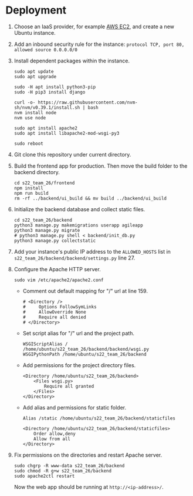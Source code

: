 # Deployment

1. Choose an IaaS provider, for example [AWS EC2](https://aws.amazon.com/ec2/), and create a new Ubuntu instance.

2. Add an inbound security rule for the instance: `protocol TCP, port 80, allowed source 0.0.0.0/0`

3. Install dependent packages within the instance.

   ```shell
   sudo apt update
   sudo apt upgrade
   
   sudo -H apt install python3-pip
   sudo -H pip3 install django
   
   curl -o- https://raw.githubusercontent.com/nvm-sh/nvm/v0.39.1/install.sh | bash
   nvm install node
   nvm use node
   
   sudo apt install apache2 
   sudo apt install libapache2-mod-wsgi-py3
   
   sudo reboot
   ```

4. Git clone this repository under current directory.

5. Build the frontend app for production. Then move the build folder to the backend directory.

   ```shell
   cd s22_team_26/frontend
   npm install
   npm run build
   rm -rf ../backend/ui_build && mv build ../backend/ui_build
   ```

6. Initialize the backend database and collect static files.

   ```shell
   cd s22_team_26/backend
   python3 manage.py makemigrations userapp agileapp
   python3 manage.py migrate
   # python3 manage.py shell < backend/init_db.py
   python3 manage.py collectstatic
   ```

7. Add your instance's public IP address to the `ALLOWED_HOSTS` list in `s22_team_26/backend/backend/settings.py` line 27.

8. Configure the Apache HTTP server.

   ```shell
   sudo vim /etc/apache2/apache2.conf
   ```

   + Comment out default mapping for "/" url at line 159.

     ```
     # <Directory />
     #     Options FollowSymLinks
     #     AllowOverride None
     #     Require all denied
     # </Directory>
     ```

   + Set script alias for "/" url and the project path.

     ```
     WSGIScriptAlias / /home/ubuntu/s22_team_26/backend/backend/wsgi.py
     WSGIPythonPath /home/ubuntu/s22_team_26/backend
     ```

   + Add permissions for the project directory files.

     ```
     <Directory /home/ubuntu/s22_team_26/backend>
         <Files wsgi.py>
             Require all granted
         </Files>
     </Directory>
     ```

   + Add alias and permissions for static folder.

     ```
     Alias /static /home/ubuntu/s22_team_26/backend/staticfiles
     
     <Directory /home/ubuntu/s22_team_26/backend/staticfiles>
         Order allow,deny
         Allow from all
     </Directory>
     ```

9. Fix permissions on the directories and restart Apache server.

   ```shell
   sudo chgrp -R www-data s22_team_26/backend
   sudo chmod -R g+w s22_team_26/backend
   sudo apache2ctl restart
   ```

   Now the web app should be running at `http://<ip-address>/`.